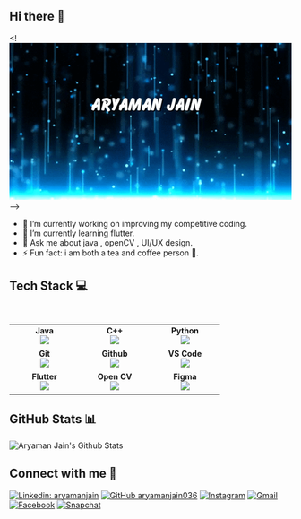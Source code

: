 ## Hi there 👋
<!
![Header](https://raw.githubusercontent.com/aryamanjain036/aryamanjain036/main/5fbbbdac56b40655740226.gif)
-->
- 🔭 I’m currently working on improving my competitive coding.
- 🌱 I’m currently learning flutter.
- 💬 Ask me about java , openCV , UI/UX design.
- ⚡ Fun fact: i am both a tea and coffee person 🙈.

## Tech Stack :computer:

<br>
<table>
<tbody>
<tr>

<td align="center" width="20%">
<span><b><center>Java</center></b></span> 
<img height=65px src="https://cdn.vox-cdn.com/thumbor/_AobZZDt_RVStktVR7mUZpBkovc=/0x0:640x427/1200x800/filters:focal(0x0:640x427)/cdn.vox-cdn.com/assets/1087137/java_logo_640.jpg"> 
</td>

<td align="center" width="20%">
<span><b><center>C++</center></b></span> 
<img height=65px src="https://upload.wikimedia.org/wikipedia/commons/thumb/1/18/ISO_C%2B%2B_Logo.svg/1200px-ISO_C%2B%2B_Logo.svg.png"> 
</td>

<td align="center" width="20%">
<span><b><center>Python</center></b></span> 
<img height=65px src="https://www.python.org/static/community_logos/python-logo.png"> 
</td>
</tr>

<tr>
<td align="center" width="20%">
<span><b><center>Git</center></b></span> 
<img height=65px src="https://git-scm.com/images/logos/downloads/Git-Logo-2Color.png"> 
</td>

<td align="center" width="20%">
<span><b><center>Github</center></b></span> 
<img height=65px src="https://cdn4.iconfinder.com/data/icons/logos-and-brands-1/512/142_Github_logo_logos-512.png"> 
</td>

<td align="center" width="20%">
<span><b><center>VS Code</center></b></span> 
<img height=65px src="https://financesonline.com/uploads/2019/08/Microsoft-Visual-Studio-logo1.png"> 
</td>
</tr>

<tr>
<td align="center" width="20%">
<span><b><center>Flutter</center></b></span> 
<img height=65px src="https://img.icons8.com/color/2x/flutter.png"> 
</td>

<td align="center" width="20%">
<span><b><center>Open CV</center></b></span> 
<img height=65px src="https://upload.wikimedia.org/wikipedia/commons/thumb/3/32/OpenCV_Logo_with_text_svg_version.svg/1200px-OpenCV_Logo_with_text_svg_version.svg.png"> 
</td>

<td align="center" width="20%">
<span><b><center>Figma</center></b></span> 
<img height=65px src="https://i.pinimg.com/originals/be/af/0a/beaf0a9199cb6738aadeda1a93c5987b.jpg"> 
</td>  
</tr>

</tbody>
</table>

## GitHub Stats 📊
![Aryaman Jain's Github Stats](https://github-readme-stats.vercel.app/api?username=aryamanjain036&show_icons=true_color=fff&icon_color=79ff97&text_color=9f9f9f&bg_color=151515&count_private=true&include_all_commits=true&hide=issues)

## Connect with me 🖖

[![Linkedin: aryamanjain](https://img.shields.io/badge/-aryamanjain-blue?style=flat-square&logo=Linkedin&logoColor=white&link=https://www.linkedin.com/in/aryaman-jain-8846a4183/)](https://www.linkedin.com/in/aryaman-jain-8846a4183/)
[![GitHub aryamanjain036](https://img.shields.io/github/followers/aryamanjain036?label=follow&style=social)](https://github.com/aryamanjain036)
[![Instagram](https://img.shields.io/badge/Instagram-follow-purple.svg?logo=instagram&logoColor=white)](https://www.instagram.com/aryaman_jain/)
[![Gmail](https://img.shields.io/badge/%20-Send%20Mail-black?color=14171A&labelColor=ef5350&logo=gmail&logoColor=ffffff)](mailto:aryaman199903@gmail.com?subject=From%20GitHub&body=Hi,%20there.%20Found%20you%20from%20GitHub.)
[![Facebook](https://img.shields.io/badge/Facebook-add-blue.svg?logo=facebook&logoColor=white)](https://www.facebook.com/aryaman.jain.35/)
[![Snapchat](https://img.shields.io/badge/Snapchat-add-yellow.svg?logo=snapchat&logoColor=white)](https://www.snapchat.com/add/aryamanjain360)
